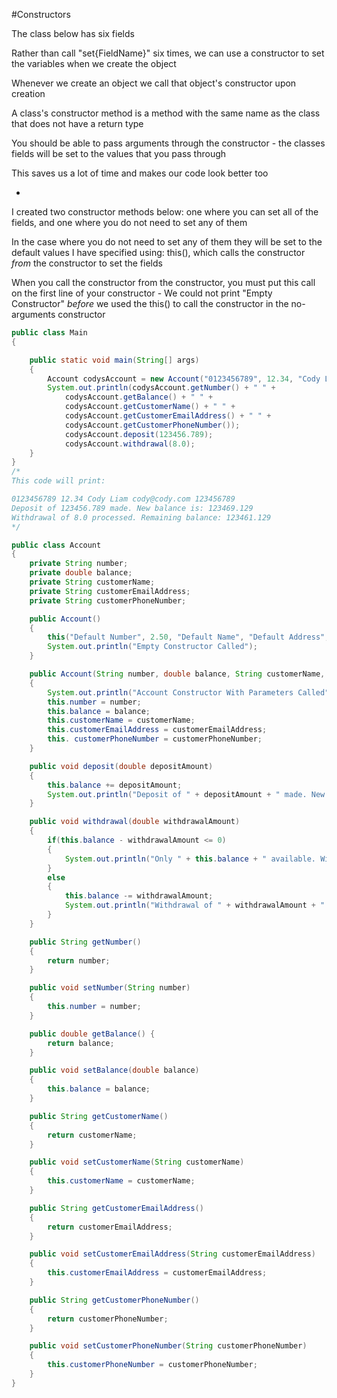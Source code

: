 #Constructors

The class below has six fields

Rather than call "set{FieldName}" six times, we can use a constructor to set the variables when we create the object

Whenever we create an object we call that object's constructor upon creation

A class's constructor method is a method with the same name as the class that does not have a return type

You should be able to pass arguments through the constructor - the classes fields will be set to the values that you pass through

This saves us a lot of time and makes our code look better too

-

I created two constructor methods below: one where you can set all of the fields, and one where you do not need to set any of them

In the case where you do not need to set any of them they will be set to the default values I have specified using: this(), which calls the constructor *from* the constructor to set the fields

When you call the constructor from the constructor, you must put this call on the first line of your constructor - We could not print "Empty Constructor" *before* we used the this() to call the constructor in the no-arguments constructor

```java
public class Main
{

    public static void main(String[] args)
    {
        Account codysAccount = new Account("0123456789", 12.34, "Cody Liam", "cody@cody.com", "123456789");
        System.out.println(codysAccount.getNumber() + " " +
            codysAccount.getBalance() + " " +
            codysAccount.getCustomerName() + " " +
            codysAccount.getCustomerEmailAddress() + " " +
            codysAccount.getCustomerPhoneNumber());
            codysAccount.deposit(123456.789);
            codysAccount.withdrawal(8.0);
    }
}
/*
This code will print:

0123456789 12.34 Cody Liam cody@cody.com 123456789
Deposit of 123456.789 made. New balance is: 123469.129
Withdrawal of 8.0 processed. Remaining balance: 123461.129
*/
```

```java
public class Account
{
    private String number;
    private double balance;
    private String customerName;
    private String customerEmailAddress;
    private String customerPhoneNumber;

    public Account()
    {
        this("Default Number", 2.50, "Default Name", "Default Address", "Default Phone Number");
        System.out.println("Empty Constructor Called");
    }

    public Account(String number, double balance, String customerName, String customerEmailAddress, String customerPhoneNumber)
    {
        System.out.println("Account Constructor With Parameters Called");
        this.number = number;
        this.balance = balance;
        this.customerName = customerName;
        this.customerEmailAddress = customerEmailAddress;
        this. customerPhoneNumber = customerPhoneNumber;
    }

    public void deposit(double depositAmount)
    {
        this.balance += depositAmount;
        System.out.println("Deposit of " + depositAmount + " made. New balance is: " + this.balance);
    }

    public void withdrawal(double withdrawalAmount)
    {
        if(this.balance - withdrawalAmount <= 0)
        {
            System.out.println("Only " + this.balance + " available. Withdrawal not processed.");
        }
        else
        {
            this.balance -= withdrawalAmount;
            System.out.println("Withdrawal of " + withdrawalAmount + " processed. Remaining balance: " + this.balance);
        }
    }

    public String getNumber()
    {
        return number;
    }

    public void setNumber(String number)
    {
        this.number = number;
    }

    public double getBalance() {
        return balance;
    }

    public void setBalance(double balance)
    {
        this.balance = balance;
    }

    public String getCustomerName()
    {
        return customerName;
    }

    public void setCustomerName(String customerName)
    {
        this.customerName = customerName;
    }

    public String getCustomerEmailAddress()
    {
        return customerEmailAddress;
    }

    public void setCustomerEmailAddress(String customerEmailAddress)
    {
        this.customerEmailAddress = customerEmailAddress;
    }

    public String getCustomerPhoneNumber()
    {
        return customerPhoneNumber;
    }

    public void setCustomerPhoneNumber(String customerPhoneNumber)
    {
        this.customerPhoneNumber = customerPhoneNumber;
    }
}
```